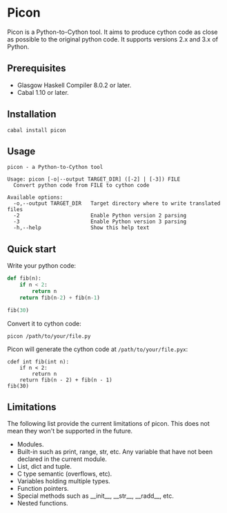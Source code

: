 # Picon

Picon is a Python-to-Cython tool. It aims to produce cython code as close as
possible to the original python code. It supports versions 2.x and 3.x of
Python.

## Prerequisites

* Glasgow Haskell Compiler 8.0.2 or later.
* Cabal 1.10 or later.

## Installation

```shell
cabal install picon
```

## Usage

```
picon - a Python-to-Cython tool

Usage: picon [-o|--output TARGET_DIR] ([-2] | [-3]) FILE
  Convert python code from FILE to cython code

Available options:
  -o,--output TARGET_DIR   Target directory where to write translated files
  -2                       Enable Python version 2 parsing
  -3                       Enable Python version 3 parsing
  -h,--help                Show this help text
```

## Quick start

Write your python code:

```python
def fib(n):
    if n < 2:
        return n
    return fib(n-2) + fib(n-1)

fib(30)
```

Convert it to cython code:

```shell
picon /path/to/your/file.py
```

Picon will generate the cython code at `/path/to/your/file.pyx`:

```cython
cdef int fib(int n):
    if n < 2:
        return n
    return fib(n - 2) + fib(n - 1)
fib(30)
```

## Limitations

The following list provide the current limitations of picon. This does not mean
they won't be supported in the future.

- Modules.
- Built-in such as print, range, str, etc. Any variable that have not been
  declared in the current module.
- List, dict and tuple.
- C type semantic (overflows, etc).
- Variables holding multiple types.
- Function pointers.
- Special methods such as \_\_init\_\_, \_\_str\_\_, \_\_radd\_\_, etc.
- Nested functions.
